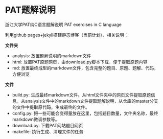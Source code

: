 # PAT题解说明

浙江大学PAT纯C语言题解说明 PAT exercises in C language 

利用github pages+jekyll搭建静态博客（当前计划），相关说明：

**文件夹**

- analysis: 放置题解说明的markdown文件
- html: 放置PAT原题网页，由download.py脚本下载，便于提取原题内容
- md: 放置最终成型的markdown文件，包含完整的题目、原题、题解、代码，方便浏览

**文件**

- build.py: 生成最终markdown文件。从html文件夹中的网页文件提取原题信息，从analysis文件中的markdown文件提取题解说明，从仓库的master分支的文件中提取原代码，生成最终的文件。
- config.py: 把一些可能会变得量放在这里，包括题目数量，文件夹名称，最终markdown微调参数等。
- download.py: 下载PAT网站题目网页
- makefile: 执行生成、清理文件的任务
